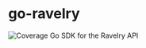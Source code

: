 # go-ravelry
![Coverage](https://img.shields.io/badge/Coverage-93.0%25-brightgreen)
Go SDK for the Ravelry API
